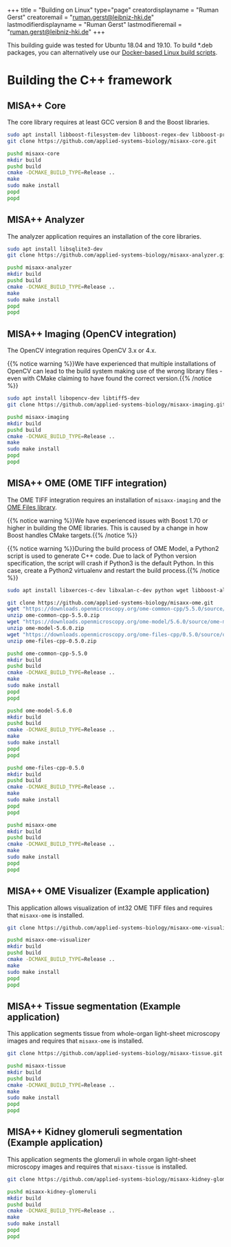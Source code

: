 +++
title = "Building on Linux"
type="page"
creatordisplayname = "Ruman Gerst"
creatoremail = "ruman.gerst@leibniz-hki.de"
lastmodifierdisplayname = "Ruman Gerst"
lastmodifieremail = "ruman.gerst@leibniz-hki.de"
+++

This building guide was tested for Ubuntu 18.04 and 19.10. To build \*.deb packages, you
can alternatively use our [Docker-based
Linux build scripts](https://github.com/applied-systems-biology/misaxx-utils/linux-builds).

# Building the C++ framework

## MISA++ Core

The core library requires at least GCC version 8 and the Boost libraries.

```bash
sudo apt install libboost-filesystem-dev libboost-regex-dev libboost-program-options-dev build-essential gcc-8 git
git clone https://github.com/applied-systems-biology/misaxx-core.git

pushd misaxx-core
mkdir build
pushd build
cmake -DCMAKE_BUILD_TYPE=Release ..
make
sudo make install
popd
popd
```

## MISA++ Analyzer

The analyzer application requires an installation of the core libraries.

```bash
sudo apt install libsqlite3-dev
git clone https://github.com/applied-systems-biology/misaxx-analyzer.git

pushd misaxx-analyzer
mkdir build
pushd build
cmake -DCMAKE_BUILD_TYPE=Release ..
make
sudo make install
popd
popd
```

## MISA++ Imaging (OpenCV integration)

The OpenCV integration requires OpenCV 3.x or 4.x.

{{% notice warning %}}We have experienced that multiple installations of OpenCV
can lead to the build system making use of the wrong library files - even
with CMake claiming to have found the correct version.{{% /notice %}}

```bash
sudo apt install libopencv-dev libtiff5-dev
git clone https://github.com/applied-systems-biology/misaxx-imaging.git

pushd misaxx-imaging
mkdir build
pushd build
cmake -DCMAKE_BUILD_TYPE=Release ..
make
sudo make install
popd
popd
```

## MISA++ OME (OME TIFF integration)

The OME TIFF integration requires an installation of `misaxx-imaging` and the
[OME Files library](https://www.openmicroscopy.org/ome-files/).

{{% notice warning %}}We have experienced issues with Boost 1.70 or higher in building
the OME libraries. This is caused by a change in how Boost handles CMake targets.{{% /notice %}}

{{% notice warning %}}During the build process of OME Model, a Python2 script is used to
generate C++ code. Due to lack of Python version specification, the script will crash
if Python3 is the default Python. In this case, create a Python2 virtualenv and
restart the build process.{{% /notice %}}

```bash
sudo apt install libxerces-c-dev libxalan-c-dev python wget libboost-all-dev

git clone https://github.com/applied-systems-biology/misaxx-ome.git
wget "https://downloads.openmicroscopy.org/ome-common-cpp/5.5.0/source/ome-common-cpp-5.5.0.zip"
unzip ome-common-cpp-5.5.0.zip
wget "https://downloads.openmicroscopy.org/ome-model/5.6.0/source/ome-model-5.6.0.zip"
unzip ome-model-5.6.0.zip
wget "https://downloads.openmicroscopy.org/ome-files-cpp/0.5.0/source/ome-files-cpp-0.5.0.zip"
unzip ome-files-cpp-0.5.0.zip

pushd ome-common-cpp-5.5.0
mkdir build
pushd build
cmake -DCMAKE_BUILD_TYPE=Release ..
make
sudo make install
popd
popd

pushd ome-model-5.6.0
mkdir build
pushd build
cmake -DCMAKE_BUILD_TYPE=Release ..
make
sudo make install
popd
popd

pushd ome-files-cpp-0.5.0
mkdir build
pushd build
cmake -DCMAKE_BUILD_TYPE=Release ..
make
sudo make install
popd
popd

pushd misaxx-ome
mkdir build
pushd build
cmake -DCMAKE_BUILD_TYPE=Release ..
make
sudo make install
popd
popd
```

## MISA++ OME Visualizer (Example application)

This application allows visualization of int32 OME TIFF files and requires
that `misaxx-ome` is installed.

```bash
git clone https://github.com/applied-systems-biology/misaxx-ome-visualizer.git

pushd misaxx-ome-visualizer
mkdir build
pushd build
cmake -DCMAKE_BUILD_TYPE=Release ..
make
sudo make install
popd
popd
```


## MISA++ Tissue segmentation (Example application)

This application segments tissue from whole-organ light-sheet microscopy images and requires
that `misaxx-ome` is installed.

```bash
git clone https://github.com/applied-systems-biology/misaxx-tissue.git

pushd misaxx-tissue
mkdir build
pushd build
cmake -DCMAKE_BUILD_TYPE=Release ..
make
sudo make install
popd
popd
```

## MISA++ Kidney glomeruli segmentation (Example application)

This application segments the glomeruli in whole organ light-sheet microscopy images and requires
that `misaxx-tissue` is installed.

```bash
git clone https://github.com/applied-systems-biology/misaxx-kidney-glomeruli.git

pushd misaxx-kidney-glomeruli
mkdir build
pushd build
cmake -DCMAKE_BUILD_TYPE=Release ..
make
sudo make install
popd
popd
```
